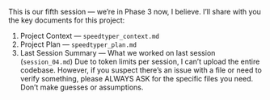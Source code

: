 This is our fifth session — we’re in Phase 3 now, I believe.
I’ll share with you the key documents for this project:

1. Project Context — `speedtyper_context.md`
2. Project Plan — `speedtyper_plan.md`
3. Last Session Summary — What we worked on last session (`session_04.md`)
   Due to token limits per session, I can’t upload the entire codebase. However, if you suspect there’s an issue with a file or need to verify something, please ALWAYS ASK for the specific files you need. Don’t make guesses or assumptions.
